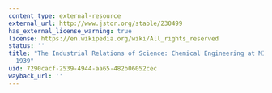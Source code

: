 ```yaml
---
content_type: external-resource
external_url: http://www.jstor.org/stable/230499
has_external_license_warning: true
license: https://en.wikipedia.org/wiki/All_rights_reserved
status: ''
title: "The Industrial Relations of Science: Chemical Engineering at MIT, 1900\u2013\
  1939"
uid: 7290cacf-2539-4944-aa65-482b06052cec
wayback_url: ''
---
```

